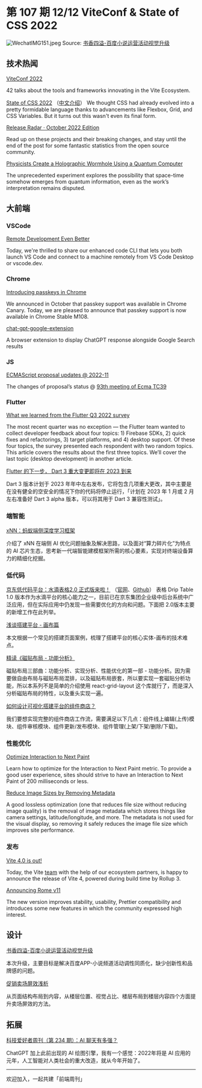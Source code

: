 # 第 107 期 12/12 ViteConf & State of CSS 2022

![WechatIMG151.jpeg](https://cdn.nlark.com/yuque/0/2022/jpeg/85771/1670805039973-c1da5d73-07df-42bb-b5ca-54b5affce82e.jpeg#averageHue=%23f8e3d5&clientId=u578d0ae9-8bcb-4&crop=0&crop=0&crop=1&crop=1&from=ui&id=ueaacc7f5&margin=%5Bobject%20Object%5D&name=WechatIMG151.jpeg&originHeight=398&originWidth=1080&originalType=binary&ratio=1&rotation=0&showTitle=false&size=51482&status=done&style=none&taskId=ue71b29c4-0159-4e31-b01b-4bdbf17e7c2&title=)
Source: [书香四溢-百度小说运营活动视觉升级](https://mp.weixin.qq.com/s/e6G_EJ7dA4_9uVycLgrbIA)
## 技术热闻
[ViteConf 2022](https://viteconf.org/2022/replay)

42 talks about the tools and frameworks innovating in the Vite Ecosystem.

[State of CSS 2022](https://2022.stateofcss.com/en-US/)
（[中文介绍](https://mp.weixin.qq.com/s/r-1a5HUJ6g_2WplDeuwIFA)）
We thought CSS had already evolved into a pretty formidable language thanks to advancements like Flexbox, Grid, and CSS Variables. But it turns out this wasn't even its final form.

[Release Radar · October 2022 Edition](https://github.blog/2022-12-09-release-radar-october-2022/)

Read up on these projects and their breaking changes, and stay until the end of the post for some fantastic statistics from the open source community.

[Physicists Create a Holographic Wormhole Using a Quantum Computer](https://www.quantamagazine.org/physicists-create-a-wormhole-using-a-quantum-computer-20221130/)

The unprecedented experiment explores the possibility that space-time somehow emerges from quantum information, even as the work’s interpretation remains disputed.
## 大前端
### VSCode
[Remote Development Even Better](https://code.visualstudio.com/blogs/2022/12/07/remote-even-better)

Today, we're thrilled to share our enhanced code CLI that lets you both launch VS Code and connect to a machine remotely from VS Code Desktop or vscode.dev.
### Chrome
[Introducing passkeys in Chrome](https://blog.chromium.org/2022/12/introducing-passkeys-in-chrome.html)

We announced in October that passkey support was available in Chrome Canary. Today, we are pleased to announce that passkey support is now available in Chrome Stable M108. 

[chat-gpt-google-extension](https://github.com/wong2/chat-gpt-google-extension)

A browser extension to display ChatGPT response alongside Google Search results
### JS
[ECMAScript proposal updates @ 2022-11](https://ecmascript-daily.github.io/ecmascript/2022/12/05/ecmascript-proposal-update)

The changes of proposal’s status @ [93th meeting of Ecma TC39](https://github.com/tc39/agendas/blob/main/2022/11.md)
### Flutter
[What we learned from the Flutter Q3 2022 survey](https://medium.com/flutter/what-we-learned-from-the-flutter-q3-2022-survey-9b78803accd2)

The most recent quarter was no exception — the Flutter team wanted to collect developer feedback about four topics: 1) Firebase SDKs, 2) quick fixes and refactorings, 3) target platforms, and 4) desktop support. Of these four topics, the survey presented each respondent with two random topics.
This article covers the results about the first three topics. We’ll cover the last topic (desktop development) in another article.

[Flutter 的下一步， Dart 3 重大变更即将在 2023 到来](https://mp.weixin.qq.com/s/L4yMoTlAcVcBV58OdBIo8w)

Dart 3 版本计划于 2023 年年中左右发布，它将包含几项重大更改，其中主要是在没有健全的空安全的情况下你的代码将停止运行，「计划在 2023 年 1 月或 2 月左右准备好 Dart 3 alpha 版本，可以将其用于 Dart 3 兼容性测试」。
### 端智能
[xNN：蚂蚁端侧深度学习框架](https://mp.weixin.qq.com/s/ny1j8dZ73f3j46nPJbECYg)

介绍了 xNN 在端侧 AI 优化问题抽象及解决思路，以及面对“算力碎片化”为特点的 AI 芯片生态，思考新一代端智能建模框架所需的核心要素，实现对终端设备算力的精细化挖掘。
### 低代码
[京东低代码平台：水滴表格2.0 正式版来啦！](https://mp.weixin.qq.com/s/eDyPYeyApFb8Kye1xxL-3A)
（[官网](https://github.com/JDFED/drip-table)、[Github](https://github.com/JDFED/drip-table)）
表格 Drip Table 1.0 版本作为水滴平台的核心能力之一，目前已在京东集团企业级中后台系统中广泛应用，但在实际应用中仍发现一些需要优化的方向和问题。下面把 2.0版本主要的新增工作在此列举。

[浅谈搭建平台 - 画布篇](https://mp.weixin.qq.com/s/pfWplWHajZDcsOH_m3rUMw)

本文根据一个常见的搭建页面案例，梳理了搭建平台的核心实体-画布的技术难点。

[精读《磁贴布局 - 功能分析》](https://mp.weixin.qq.com/s/VQUawPBVPWHjAhzWWeZt4A)

磁贴布局三部曲：功能分析、实现分析、性能优化的第一部 - 功能分析。因为需要做自由布局与磁贴布局混排，以及磁贴布局嵌套，所以要实现一套磁贴分析功能，所以本系列不是简单的介绍使用 react-grid-layout 这个库就行了，而是深入分析磁贴布局的特性，以及重头实现一遍。

[如何设计可视化搭建平台的组件商店？](https://mp.weixin.qq.com/s?__biz=MzU2Mzk1NzkwOA==&mid=2247494779&idx=1&sn=85a9dc5c2ff2afeeae78897e1ab5c2c4&chksm=fc50f580cb277c96442cad5b75cd296ad1f3341771f2df2729652ce06273d829eb9d5c07c7aa&token=805012839&lang=zh_CN#rd)

我们要想实现完整的组件商店工作流，需要满足以下几点：组件线上编辑(上传)模块、组件审核模块、组件更新/发布模块、组件管理(上架/下架/删除/下载)。
### 性能优化
[Optimize Interaction to Next Paint](https://web.dev/optimize-inp/)

Learn how to optimize for the Interaction to Next Paint metric. To provide a good user experience, sites should strive to have an Interaction to Next Paint of 200 milliseconds or less.

[Reduce Image Sizes by Removing Metadata](https://calendar.perfplanet.com/2022/reduce-image-sizes-by-removing-metadata/)

A good lossless optimization (one that reduces file size without reducing image quality) is the removal of image metadata which stores things like camera settings, latitude/longitude, and more. The metadata is not used for the visual display, so removing it safely reduces the image file size which improves site performance.
### 发布
[Vite 4.0 is out!](https://vitejs.dev/blog/announcing-vite4.html)

Today, the Vite [team](https://vitejs.dev/team) with the help of our ecosystem partners, is happy to announce the release of Vite 4, powered during build time by Rollup 3.

[Announcing Rome v11](https://rome.tools/blog/2022/12/06/rome11/)

The new version improves stability, usability, Prettier compatibility and introduces some new features in which the community expressed high interest.
## 设计
[书香四溢-百度小说运营活动视觉升级](https://mp.weixin.qq.com/s/e6G_EJ7dA4_9uVycLgrbIA)

本次升级，主要目标是解决百度APP-小说频道活动调性同质化，缺少创新性和品牌感的问题。

[促销卖场屏效浅析](https://mp.weixin.qq.com/s/qPIXkZMvlMcSX6A4WDEezQ)

从页面结构布局到内容，从楼层位置、视觉占比、楼层布局到楼层内容四个方面提升卖场屏效的方法。
## 拓展
[科技爱好者周刊（第 234 期）：AI 聊天有多强？](http://www.ruanyifeng.com/blog/2022/12/weekly-issue-234.html)

ChatGPT 加上此前出现的 AI 绘图引擎，我有一个感觉：2022年将是 AI 应用的元年，人工智能对人类社会的重大改造，就从今年开始了。

---

欢迎加入，一起共建「前端周刊」

